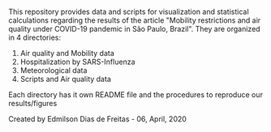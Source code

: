 This repository provides data and scripts for visualization and statistical calculations regarding the results of the article "Mobility restrictions and air quality under COVID-19 pandemic in São Paulo, Brazil". 
They are organized in 4 directories:

1) Air quality and Mobility data
2) Hospitalization by SARS-Influenza
3) Meteorological data
4) Scripts and Air quality data

Each directory has it own README file and the procedures to reproduce our results/figures

Created by Edmilson Dias de Freitas - 06, April, 2020
